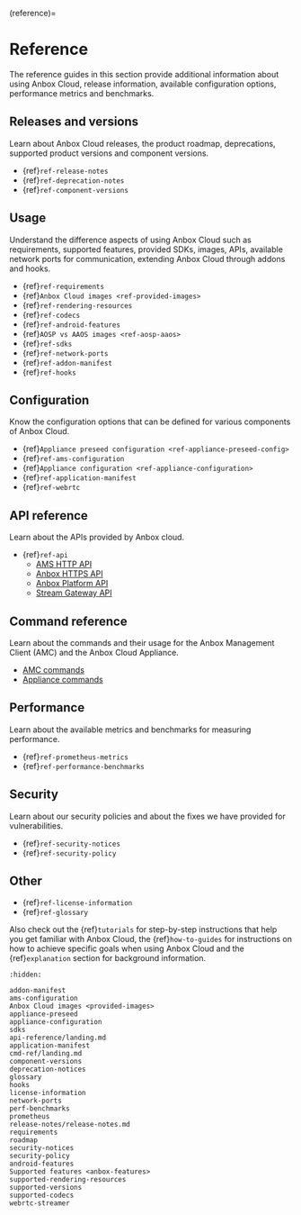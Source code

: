 (reference)=
# Reference

The reference guides in this section provide additional information about using Anbox Cloud, release information, available configuration options, performance metrics and benchmarks.

## Releases and versions

Learn about Anbox Cloud releases, the product roadmap, deprecations, supported product versions and component versions.

* {ref}`ref-release-notes`
* {ref}`ref-deprecation-notes`
* {ref}`ref-component-versions`

## Usage

Understand the difference aspects of using Anbox Cloud such as requirements, supported features, provided SDKs, images, APIs, available network ports for communication, extending Anbox Cloud through addons and hooks.

* {ref}`ref-requirements`
* {ref}`Anbox Cloud images <ref-provided-images>`
* {ref}`ref-rendering-resources`
* {ref}`ref-codecs`
* {ref}`ref-android-features`
* {ref}`AOSP vs AAOS images <ref-aosp-aaos>`
* {ref}`ref-sdks`
* {ref}`ref-network-ports`
* {ref}`ref-addon-manifest`
* {ref}`ref-hooks`

## Configuration

Know the configuration options that can be defined for various components of Anbox Cloud.

* {ref}`Appliance preseed configuration <ref-appliance-preseed-config>`
* {ref}`ref-ams-configuration`
* {ref}`Appliance configuration <ref-appliance-configuration>`
* {ref}`ref-application-manifest`
* {ref}`ref-webrtc`

## API reference

Learn about the APIs provided by Anbox cloud.

* {ref}`ref-api`
  - [AMS HTTP API](https://documentation.ubuntu.com/anbox-cloud/en/latest/reference/api-reference/ams-api/)
  - [Anbox HTTPS API](https://documentation.ubuntu.com/anbox-cloud/en/latest/reference/api-reference/anbox-https-api/)
  - [Anbox Platform API](https://canonical.github.io/anbox-cloud.github.com/latest/anbox-platform-sdk/) 
  - [Stream Gateway API](https://documentation.ubuntu.com/anbox-cloud/en/latest/reference/api-reference/gateway-api/)


## Command reference

Learn about the commands and their usage for the Anbox Management Client (AMC) and the Anbox Cloud Appliance.

* [AMC commands](./cmd-ref/amc/ams.amc.md)
* [Appliance commands](./cmd-ref/appliance/anbox-cloud-appliance.md)

## Performance

Learn about the available metrics and benchmarks for measuring performance.

* {ref}`ref-prometheus-metrics`
* {ref}`ref-performance-benchmarks`

## Security

Learn about our security policies and about the fixes we have provided for vulnerabilities.

* {ref}`ref-security-notices`
* {ref}`ref-security-policy`

## Other

* {ref}`ref-license-information`
* {ref}`ref-glossary`

Also check out the {ref}`tutorials` for step-by-step instructions that help you get familiar with Anbox Cloud, the {ref}`how-to-guides` for instructions on how to achieve specific goals when using Anbox Cloud and the {ref}`explanation` section for background information.

```{toctree}
:hidden:

addon-manifest
ams-configuration
Anbox Cloud images <provided-images>
appliance-preseed
appliance-configuration
sdks
api-reference/landing.md
application-manifest
cmd-ref/landing.md
component-versions
deprecation-notices
glossary
hooks
license-information
network-ports
perf-benchmarks
prometheus
release-notes/release-notes.md
requirements
roadmap
security-notices
security-policy
android-features
Supported features <anbox-features>
supported-rendering-resources
supported-versions
supported-codecs
webrtc-streamer
```